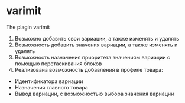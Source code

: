 # varimit

The plagin varimit

1. Возможно добавить свои вариации, а также изменять и удалять
2. Возможность добавить значения вариации, а также изменять и удалять
3. Возможность назначения приоритета значениям вариации с помощью перетаскивания блоков
4. Реализована возможность добавления в профиле товара:

- Идентификатора вариации
- Назначения главного товара
- Вывод вариации, с возможностью выбора значения вариации
